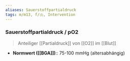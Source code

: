 ```yaml
---
aliases: Sauerstoffpartialdruck
tags: m/m13, f/🫁, Intervention
---
```

### Sauerstoffpartialdruck / pO2
> Anteiliger [[Partialdruck]] von [[O2]] im [[Blut]]
- **Normwert ([[BGA]])**:: 75-100 mmHg (altersabhängig)